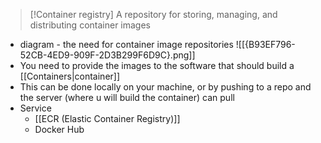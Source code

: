 
>[!Container registry]
>A repository for storing, managing, and distributing container images
- diagram - the need for container image repositories
	![[{B93EF796-52CB-4ED9-909F-2D3B299F6D9C}.png]]
- You need to provide the images to the software that should build a [[Containers|container]]
- This can be done locally on your machine, or by pushing to a repo and the server (where u will build the container) can pull
- Service
	- [[ECR (Elastic Container Registry)]]
	- Docker Hub